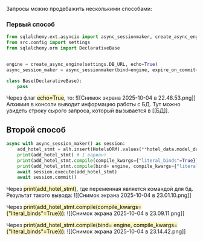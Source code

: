 Запросы можно продебажить несколькими способами:

### Первый способ
```python
from sqlalchemy.ext.asyncio import async_sessionmaker, create_async_engine
from src.config import settings
from sqlalchemy.orm import DeclarativeBase


engine = create_async_engine(settings.DB_URL, echo=True)
async_session_maker = async_sessionmaker(bind=engine, expire_on_commit=False)

class Base(DeclarativeBase):
	pass
```
Через флаг <mark style="background: #FFF3A3A6;">echo=True</mark>, то:
![[Снимок экрана 2025-10-04 в 22.48.53.png]]
Алхимия в консоли выводит информацию работы с БД. Тут можно увидеть строку сырого запроса, который вызывается в [[БД]].

## Второй способ
```python
async with async_session_maker() as session:
	add_hotel_stmt = alh.insert(HotelsORM).values(**hotel_data.model_dump())
	print(add_hotel_stmt) # 1 вариант
	print(add_hotel_stmt.compile(compile_kwargs={"literal_binds"=True})) # 2
	print(add_hotel_stmt.compile(bind= engine, compile_kwargs={"literal_binds"=True})) # 3
	await session.execute(add_hotel_stmt)
	await session.commit()
```
Через <mark style="background: #FFF3A3A6;">print(add_hotel_stmt)</mark>, где переменная является командой для бд.
Результат такого вывода:
![[Снимок экрана 2025-10-04 в 23.01.10.png]]

Через <mark style="background: #FFF3A3A6;">print(add_hotel_stmt.compile(compile_kwargs={"literal_binds"=True}))</mark>:
![[Снимок экрана 2025-10-04 в 23.09.11.png]]

Через <mark style="background: #FFF3A3A6;">print(add_hotel_stmt.compile(bind= engine, compile_kwargs={"literal_binds"=True}))</mark>:
![[Снимок экрана 2025-10-04 в 23.14.42.png]]